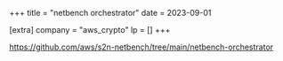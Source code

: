 +++
title = "netbench orchestrator"
date = 2023-09-01

[extra]
company = "aws_crypto"
lp = []
+++

https://github.com/aws/s2n-netbench/tree/main/netbench-orchestrator

